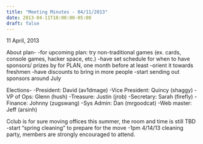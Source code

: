 ```yaml
---
title: "Meeting Minutes - 04/11/2013"
date: 2013-04-11T18:00:00-05:00
draft: false
---
```


11 April, 2013

About plan-
-for upcoming plan: try non-traditional games (ex. cards, console games, hacker space, etc.)
-have set schedule for when to have sponsors/ prizes by for PLAN, one month before at least
-orient it towards freshmen
-have discounts to bring in more people
-start sending out sponsors around July

Elections-
-President: David (av1dmage)
-Vice President: Quincy (shaggy)
-VP of Ops: Glenn (hush)
-Treasure: Justin (jrob)
-Secretary: Sarah (firefly)
-Finance: Johnny (zugswang)
-Sys Admin: Dan (mrgoodcat)
-Web master: Jeff (arsinh)

Cclub is for sure moving offices this summer, the room and time is still TBD
-start “spring cleaning” to prepare for the move
-1pm 4/14/13 cleaning party, members are strongly encouraged to attend.
